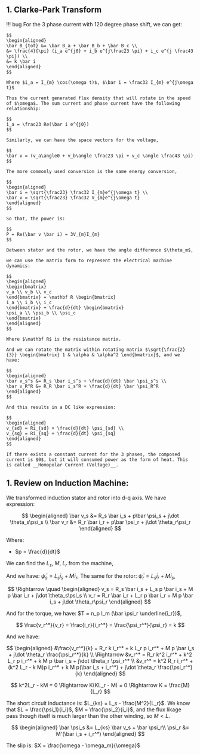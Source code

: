 ## 1. Clarke-Park Transform

!!! bug
    For the 3 phase current with 120 degree phase shift, we can get:

    $$
    \begin{aligned}
    \bar B_{tot} &= \bar B_a + \bar B_b + \bar B_c \\
    &= \frac{4}{\pi} (i_a e^{j0} + i_b e^{j\frac23 \pi} + i_c e^{j \frac43 \pi}) \\
    &= k \bar i
    \end{aligned}
    $$

    Where $i_a = I_{m} \cos(\omega t)$, $\bar i = \frac32 I_{m} e^{j\omega t}$

    Thus the current generated flux density that will rotate in the speed of $\omega$. The sum current and phase current have the following relationship: 

    $$
    i_a = \frac23 Re(\bar i e^{j0})
    $$

    Similarly, we can have the space vectors for the voltage,

    $$
    \bar v = (v_a\angle0 + v_b\angle \frac23 \pi + v_c \angle \frac43 \pi)
    $$

    The more commonly used conversion is the same energy conversion,

    $$
    \begin{aligned}
    \bar i = \sqrt{\frac23} \frac32 I_{m}e^{j\omega t} \\
    \bar v = \sqrt{\frac23} \frac32 V_{m}e^{j\omega t}
    \end{aligned}
    $$

    So that, the power is:

    $$
    P = Re(\bar v \bar i) = 3V_{m}I_{m}
    $$

    Between stator and the rotor, we have the angle difference $\theta_m$,

    we can use the matrix form to represent the electrical machine dynamics:

    $$
    \begin{aligned}
    \begin{bmatrix}
    v_a \\ v_b \\ v_c
    \end{bmatrix} = \mathbf R \begin{bmatrix}
    i_a \\ i_b \\ i_c
    \end{bmatrix} + \frac{d}{dt} \begin{bmatrix}
    \psi_a \\ \psi_b \\ \psi_c
    \end{bmatrix}
    \end{aligned}
    $$

    Where $\mathbf R$ is the resistance matrix.

    And we can rotate the matrix within rotating matrix $\sqrt{\frac{2}{3}} \begin{bmatrix} 1 & \alpha & \alpha^2 \end{bmatrix}$, and we have:

    $$
    \begin{aligned}
    \bar v_s^s &= R_s \bar i_s^s + \frac{d}{dt} \bar \psi_s^s \\
    \bar v_R^R &= R_R \bar i_s^R + \frac{d}{dt} \bar \psi_R^R
    \end{aligned}
    $$

    And this results in a DC like expression:

    $$
    \begin{aligned}
    v_{sd} = Ri_{sd} + \frac{d}{dt} \psi_{sd} \\
    v_{sq} = Ri_{sq} + \frac{d}{dt} \psi_{sq}
    \end{aligned}
    $$

    If there exists a constant current for the 3 phases, the composed current is $0$, but it will consumed power as the form of heat. This is called __Homopolar Current (Voltage)__.



## 1. Review on Induction Machine:
We transformed induction stator and rotor into d-q axis. We have expression:

$$
\begin{aligned}
\bar v_s &= R_s \bar i_s + p\bar \psi_s + j\dot \theta_s\psi_s \\
\bar v_r &= R_r \bar i_r + p\bar \psi_r + j\dot \theta_r\psi_r
\end{aligned}
$$

Where:

* $p = \frac{d}{dt}$

We can find the $L_s$, $M$, $L_r$ from the machine,

And we have: $\bar \psi_s = L_s \bar i_s + M \bar i_r$,
The same for the rotor: $\bar \psi_r = L_s \bar i_r + M \bar i_s$,

$$
\Rightarrow \quad
\begin{aligned}
v_s = R_s \bar i_s + L_s p \bar i_s + M p \bar i_r + j\dot \theta_s\psi_s \\
v_r = R_r \bar i_r + L_r p \bar i_r + M p \bar i_s + j\dot \theta_r\psi_r 
\end{aligned}
$$

And for the torque, we have: $T = n_p I_m (\bar \psi_r \underline{i_r})$,

$$
\frac{v_r^*}{v_r} = \frac{i_r}{i_r^*} = \frac{\psi_r^*}{\psi_r} = k
$$

And we have:

$$
\begin{aligned}
&\frac{v_r^*}{k} =  R_r k i_r^* + k L_r p i_r^* + M p \bar i_s + j\dot \theta_r \frac{\psi_r^*}{k} \\
\Rightarrow &v_r^* = R_r k^2 i_r^* + k^2 L_r p i_r^* + k M p \bar i_s + j\dot \theta_r \psi_r^* \\
&v_r^* = k^2 R_r i_r^* + (k^2 L_r - k M)p i_r^* + k M p(\bar i_s + i_r^*) + j\dot \theta_r \frac{\psi_r^*}{k}
\end{aligned}
$$

$$
k^2L_r - kM = 0 \Rightarrow K(KL_r - M) = 0 \Rightarrow K = \frac{M}{L_r}
$$

The short circuit inductance is: $L_{ks} = L_s - \frac{M^2}{L_r}$. We know that $L = \frac{\psi_1}{i_i}$, $M = \frac{\psi_2}{i_i}$, and the flux likage pass though itself is much larger than the other winding, so $M < L$.

$$
\begin{aligned}
\bar \psi_s &= L_{ks} \bar v_s + \bar \psi_r\\
\psi_r &= M'(\bar i_s + i_r^*)
\end{aligned}
$$

The slip is: $X = \frac{\omega - \omega_m}{\omega}$